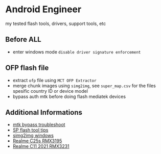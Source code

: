 # Android Engineer

my tested flash tools, drivers, support tools, etc

## Before ALL

- enter windows mode `disable driver signature enforcement`

## OFP flash file

- extract `ofp` file using `MCT OFP Extractor`
- merge chunk images using `simg2img`, see `super_map.csv` for the files spesific country ID or device model
- bypass auth mtk before doing flash mediatek devices

## Additional Informations

- [mtk bypass troubleshoot](./mtk-bypass-auth-troubleshoot.md)
- [SP flash tool tips](./SP-Flash-Tools.md)
- [simg2img windows](./simg2img_win/readme.md)
- [Realme C25s RMX3195](./realme-c25s/readme.md)
- [Realme C11 2021 RMX3231](./realme-c11/readme.md)
